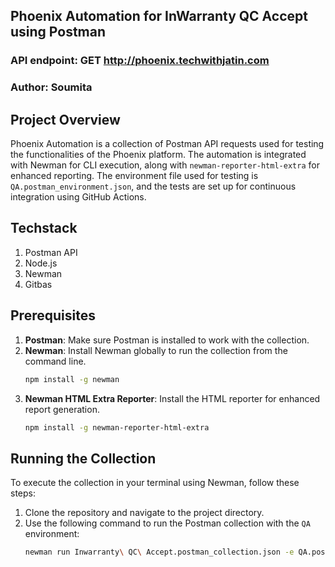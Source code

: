 ## Phoenix Automation for InWarranty QC Accept using Postman

### API endpoint: GET http://phoenix.techwithjatin.com

### **Author**: Soumita

## Project Overview

Phoenix Automation is a collection of Postman API requests used for testing the functionalities of the Phoenix platform. The automation is integrated with Newman for CLI execution, along with `newman-reporter-html-extra` for enhanced reporting. The environment file used for testing is `QA.postman_environment.json`, and the tests are set up for continuous integration using GitHub Actions.

## Techstack
1. Postman API
2. Node.js
3. Newman
4. Gitbas
   
## Prerequisites

1. **Postman**: Make sure Postman is installed to work with the collection.
2. **Newman**: Install Newman globally to run the collection from the command line.
    ```bash
    npm install -g newman
    ```
3. **Newman HTML Extra Reporter**: Install the HTML reporter for enhanced report generation.
    ```bash
    npm install -g newman-reporter-html-extra
    ```

## Running the Collection

To execute the collection in your terminal using Newman, follow these steps:

1. Clone the repository and navigate to the project directory.
2. Use the following command to run the Postman collection with the `QA` environment:
   ```bash
   newman run Inwarranty\ QC\ Accept.postman_collection.json -e QA.postman_environment.json -r html-extra
